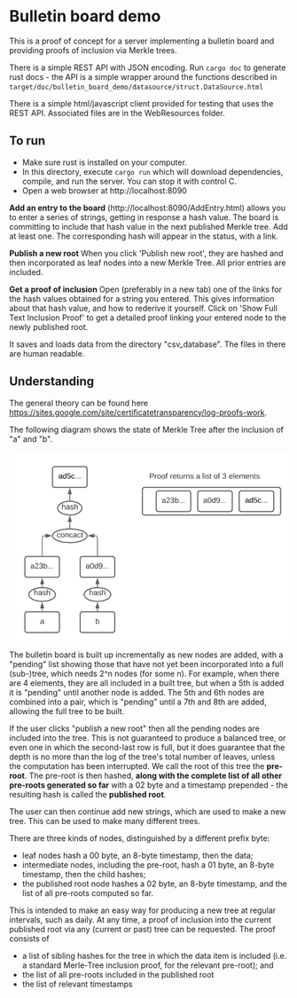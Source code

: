# Bulletin board demo

This is a proof of concept for a server implementing a bulletin board and providing
proofs of inclusion via Merkle trees.

There is a simple REST API with JSON encoding. Run `cargo doc` to generate rust docs - the API is a simple wrapper around the functions described in `target/doc/bulletin_board_demo/datasource/struct.DataSource.html`

There is a simple html/javascript client provided for testing that uses the REST API. Associated files are in the WebResources folder.

## To run

* Make sure rust is installed on your computer.
* In this directory, execute `cargo run` which will download dependencies, compile, and run the server. You can stop it with control C.
* Open a web browser at http://localhost:8090

**Add an entry to the board** (http://localhost:8090/AddEntry.html) allows you to enter a series of strings, getting in
     response a hash value. The board is committing to include that hash value in the next published Merkle tree.
     Add at least one. The corresponding hash will appear in the status, with a link.

**Publish a new root**
     When you click 'Publish new root', they are hashed and then incorporated as leaf nodes into a new Merkle Tree. All prior
     entries are included.

**Get a proof of inclusion** Open (preferably in a new tab) one of the links for the hash values obtained for a string you entered.
     This gives information about that hash value, and how to rederive it yourself. Click on 'Show Full Text Inclusion Proof' to
      get a detailed proof linking your entered node to the newly published root.

It saves and loads data from the directory "csv_database". 
The files in there are human readable.

## Understanding

The general theory can be found here https://sites.google.com/site/certificatetransparency/log-proofs-work.

The following diagram shows the state of Merkle Tree after the inclusion of "a" and "b".

<img src="README.assets/Screen Shot 2021-04-12 at 15.33.47.png" class="img-responsive" alt=""> </div>

The bulletin board is built up incrementally as new nodes are added, with a "pending" list showing those that have not yet been incorporated into a full (sub-)tree, which needs 2^n nodes (for some n).  For example, when there are 4 elements, they are all included in a built tree, but when a 5th is added it is "pending" until another node is added.  The 5th and 6th nodes are combined into a pair, which is "pending" until a 7th and 8th are added, allowing the full tree to be built.

If the user clicks "publish a new root" then all the pending nodes are included into the tree.  This is not guaranteed to produce a balanced tree, or even one in which the second-last row is full, but it does guarantee that the depth is no more than the log of the tree's total number of leaves, unless the computation has been interrupted. We call the root of this tree the **pre-root**.  The pre-root is then hashed, **along with the complete list of all other pre-roots generated so far** with a 02 byte and a timestamp prepended - the resulting hash is called the **published root**.

The user can then continue add new strings, which are used to make a new tree.  This can be used to make many different trees.

There are three kinds of nodes, distinguished by a different prefix byte:

- leaf nodes hash a 00 byte, an 8-byte timestamp, then the data;
- intermediate nodes, including the pre-root, hash a 01 byte, an 8-byte timestamp, then the child hashes;
- the published root node hashes a 02 byte, an 8-byte timestamp, and the list of all pre-roots computed so far.

This is intended to make an easy way for producing a new tree at regular intervals, such as daily.  At any time, a proof of inclusion into the current published root via any (current or past) tree can be requested.  The proof consists of

- a list of sibling hashes for the tree in which the data item is included (i.e. a standard Merle-Tree inclusion proof, for the relevant pre-root); and
- the list of all pre-roots included in the published root
- the list of relevant timestamps
